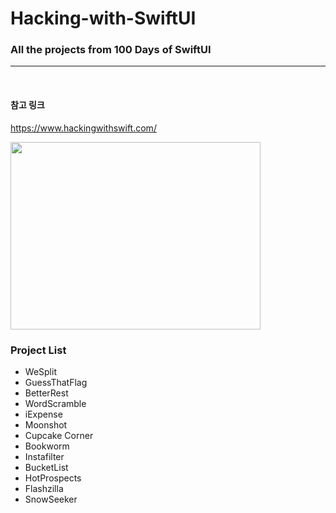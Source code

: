 # Hacking-with-SwiftUI
### All the projects from 100 Days of SwiftUI
------------
<br/>



#### 참고 링크

https://www.hackingwithswift.com/


<img src="https://user-images.githubusercontent.com/75058050/188086291-6d6f0c6e-78b9-4143-82b3-a2063ff36306.png" width="400" height="300"/>



### Project List

* WeSplit
* GuessThatFlag
* BetterRest
* WordScramble
* iExpense
* Moonshot
* Cupcake Corner
* Bookworm
* Instafilter
* BucketList
* HotProspects
* Flashzilla
* SnowSeeker




